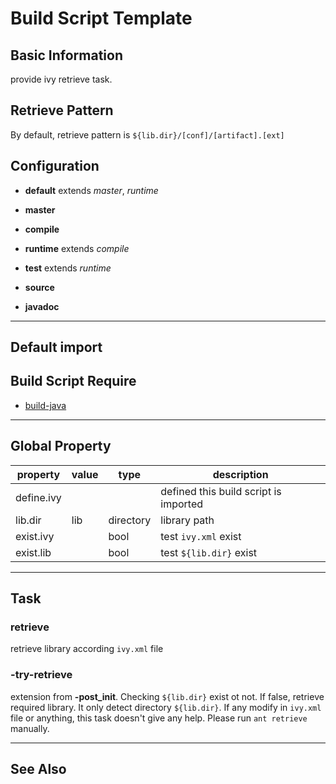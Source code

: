 Build Script Template
=====================

Basic Information
-----------------

provide ivy retrieve task.

Retrieve Pattern
----------------

By default, retrieve pattern is `${lib.dir}/[conf]/[artifact].[ext]`

Configuration
-------------

* __default__ extends _master_, _runtime_

* __master__

* __compile__

* __runtime__ extends _compile_

* __test__ extends _runtime_

* __source__

* __javadoc__

-------------------------------------------------------------------------------

Default import
-------------

Build Script Require
--------------------

* [build-java](build-java.md)

-------------------------------------------------------------------------------

Global Property
---------------

property            | value     | type      | description
--------            | -----     | ----      | -----------
define.ivy          |           |           | defined this build script is imported
lib.dir             | lib       | directory | library path
exist.ivy           |           | bool      | test `ivy.xml` exist
exist.lib           |           | bool      | test `${lib.dir}` exist


-------------------------------------------------------------------------------

Task
----

### retrieve

retrieve library according `ivy.xml` file

### -try-retrieve

extension from __-post_init__. Checking `${lib.dir}` exist ot not. If false, retrieve required library.
It only detect directory `${lib.dir}`. If any modify in `ivy.xml` file or anything, this task doesn't
give any help. Please run `ant retrieve` manually.

-------------------------------------------------------------------------------

See Also
--------


